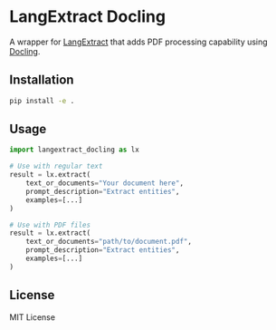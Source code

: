 # LangExtract Docling

A wrapper for [LangExtract](https://github.com/google/langextract) that adds PDF processing capability using [Docling](https://github.com/docling-project/docling).

## Installation

```bash
pip install -e .
```

## Usage

```python
import langextract_docling as lx

# Use with regular text
result = lx.extract(
    text_or_documents="Your document here",
    prompt_description="Extract entities",
    examples=[...]
)

# Use with PDF files
result = lx.extract(
    text_or_documents="path/to/document.pdf",
    prompt_description="Extract entities",
    examples=[...]
)
```

## License

MIT License
